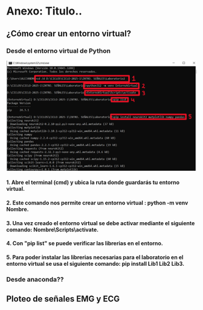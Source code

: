 # Anexo: Titulo..

## ¿Cómo crear un entorno virtual?

### Desde el entorno virtual de Python
![FIG1 - Señal EMG](./Imágenes%20en%20el%20Anexo/FIG1.png)
#### 1. Abre el terminal (cmd) y ubica la ruta donde guardarás tu entorno virtual.
#### 2. Este comando nos permite crear un entorno virtual : python -m venv Nombre.
#### 3. Una vez creado el entorno virtual se debe activar mediante el siguiente comando: Nombre\Scripts\activate.
#### 4. Con "pip list" se puede verificar las librerias en el entorno.
#### 5. Para poder instalar las librerias necesarias para el laboratorio en el entorno virtual se usa el siguiente comando: pip install Lib1 Lib2 Lib3.

### Desde anaconda??


## Ploteo de señales EMG y ECG







